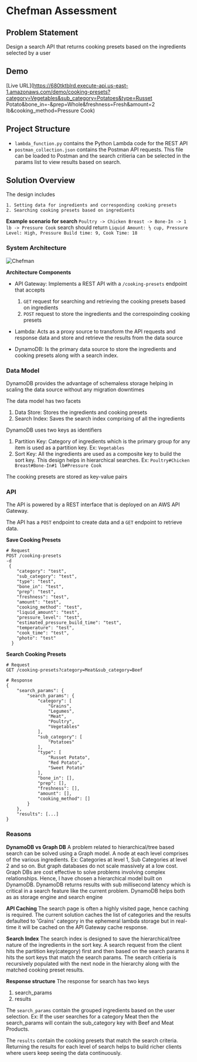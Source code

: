# Chefman Assessment

## Problem Statement
Design a search API that returns cooking presets based on the ingredients selected by a user

## Demo
[Live URL](https://680tktblrd.execute-api.us-east-1.amazonaws.com/demo/cooking-presets?category=Vegetables&sub_category=Potatoes&type=Russet Potato&bone_in=-&prep=Whole&freshness=Fresh&amount=2 lb&cooking_method=Pressure Cook)


## Project Structure
- `lambda_function.py` contains the Python Lambda code for the REST API
- `postman_collection.json` contains the Postman API requests. This file can be loaded to Postman and the search critieria can be selected in the params list to view results based on search.

## Solution Overview
The design includes
    
    1. Setting data for ingredients and corresponding cooking presets
    2. Searching cooking presets based on ingredients

**Example scenario for search**
`Poultry -> Chicken Breast -> Bone-In -> 1 lb -> Pressure Cook` search should return `Liquid Amount: ½ cup, Pressure Level: High, Pressure Build time: 9, Cook Time: 18`

### System Architecture
![Chefman](https://user-images.githubusercontent.com/7777038/111091737-53618800-850a-11eb-8dd0-2c8477064932.png)

**Architecture Components**

- API Gateway: Implements a REST API with a `/cooking-presets` endpoint that accepts
  1. `GET` request for searching and retrieving the cooking presets based on ingredients
  2. `POST` request to store the ingredients and the correspoinding cooking presets

- Lambda: Acts as a proxy source to transform the API requests and response data and store and retrieve the results from the data source

- DynamoDB: Is the primary data source to store the ingredients and cooking presets along with a search index. 

### Data Model
DynamoDB provides the advantage of schemaless storage helping in scaling the data source without any migration downtimes

The data model has two facets

1. Data Store: Stores the ingredients and cooking presets
2. Search Index: Saves the search index comprising of all the ingredients

DynamoDB uses two keys as identifiers

1. Partition Key: Category of ingredients which is the primary group for any item is used as a partition key. Ex: `Vegetables`
2. Sort Key: All the ingredients are used as a composite key to build the sort key. This design helps in hierarchical searches. Ex: `Poultry#Chicken Breast#Bone-In#1 lb#Pressure Cook`

The cooking presets are stored as key-value pairs

### API
The API is powered by a REST interface that is deployed on an AWS API Gateway. 

The API has a `POST` endpoint to create data and a `GET` endpoint to retrieve data.


**Save Cooking Presets**
```
# Request
POST /cooking-presets
-d 
 {
    "category": "test",
    "sub_category": "test",
    "type": "test",
    "bone_in": "test",
    "prep": "test",
    "freshness": "test",
    "amount": "test",
    "cooking_method": "test",
    "liquid_amount": "test",
    "pressure_level": "test",
    "estimated_pressure_build_time": "test",
    "temperature": "test",
    "cook_time": "test",
    "photo": "test"
  }
```

**Search Cooking Presets**
```
# Request
GET /cooking-presets?category=Meat&sub_category=Beef

# Response
{
    "search_params": {
        "search_params": {
            "category": [
                "Grains",
                "Legumes",
                "Meat",
                "Poultry",
                "Vegetables"
            ],
            "sub_category": [
                "Potatoes"
            ],
            "type": [
                "Russet Potato",
                "Red Potato",
                "Sweet Potato"
            ],
            "bone_in": [],
            "prep": [],
            "freshness": [],
            "amount": [],
            "cooking_method": []
        }
    },
    "results": [...]
}
```

### Reasons
**DynamoDB vs Graph DB**
A problem related to hierarchical/tree based search can be solved using a Graph model. A node at each level comprises of the various ingredients. Ex: Categories at level 1, Sub Categories at level 2 and so on. But graph databases do not scale massively at a low cost. Graph DBs are cost effective to solve problems involving complex relationships. Hence, I have chosen a hierarchical model built on DynamoDB. DynamoDB returns results with sub millisecond latency which is critical in a search feature like the current problem. DynamoDB helps both as as storage engine and search engine

**API Caching**
The search page is often a highly visited page, hence caching is required. The current solution caches the list of categories and the results defaulted to 'Grains' category in the ephemeral lambda storage but in real-time it will be cached on the API Gateway cache response. 

**Search Index**
The search index is designed to save the hierarchical/tree nature of the ingredients in the sort key. A search request from the client hits the partition key(category) first and then based on the search params it hits the sort keys that match the search params. The search critieria is recursively populated with the next node in the hierarchy along with the matched cooking preset results.

**Response structure**
The response for search has two keys

1. search_params
2. results

The `search_params` contain the grouped ingredients based on the user selection. Ex: If the user searches for a category Meat then the search_params will contain the sub_category key with Beef and Meat Products. 

The `results` contain the cooking presets that match the search criteria. Returning the results for each level of search helps to build richer clients where users keep seeing the data continuously. 

